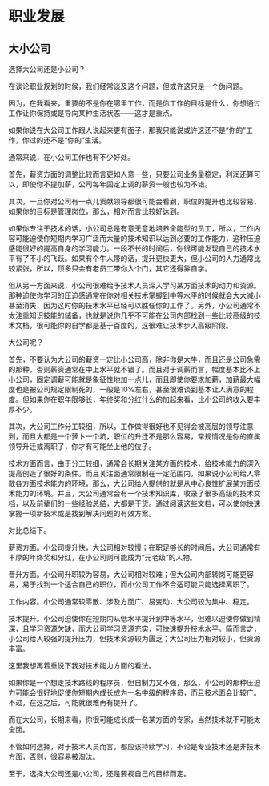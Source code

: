 # 职业发展

## 大小公司

选择大公司还是小公司？

在谈论职业规划的时候，我们经常谈及这个问题，但或许这只是一个伪问题。

因为，在我看来，重要的不是你在哪里工作，而是你工作的目标是什么，你想通过工作让你保持或是导向某种生活状态——这才是重点。

如果你说在大公司工作跟人说起来更有面子，那我只能说或许这还不是“你的”工作，你过的还不是“你的”生活。

通常来说，在小公司工作也有不少好处。

首先，薪资方面的调整比较而言更如人意一些，只要公司业务量稳定，利润还算可以，即使你不提加薪，公司每年固定上调的薪资一般也较为不错。

其次，一旦你对公司有一点儿贡献领导都很可能会看到，职位的提升也比较容易，如果你的目标是管理岗位，那么，相对而言比较好达到。

如果你专注于技术的话，小公司总是有意无意地培养全能型的员工，所以，工作内容可能迫使你短期内学习广泛而大量的技术知识以达到必要的工作能力，这种压迫感能很好的提高自身的学习能力。一段不长的时间后，你很可能发现自己的技术水平有了不小的飞跃。如果有个牛人带的话，提升更快更大，但小公司的人力通常比较紧张，所以，顶多只会有老员工带你入个门，其它还得靠自学。

但从另一方面来说，小公司很难给予技术人员深入学习某方面技术的动力和资源。那种迫使你学习的压迫感通常在你对相关技术掌握到中等水平的时候就会大大减小甚至消失，因为这时你的技术水平已经可以胜任你的工作了。另外，小公司通常不太注重知识技能的储备，也就是说你几乎不可能在公司内部找到一些比较高级的技术文档，很可能你的自学都是基于百度的，这很难让技术步入高级阶段。

大公司呢？

首先，不要认为大公司的薪资一定比小公司高，除非你是大牛，而且还是公司急需的那种，否则薪资通常在中上水平就不错了。而且对于调薪而言，幅度基本比不上小公司，固定调薪可能就是象征性地加一点儿，而且即使你要求加薪，加薪最大幅度也是被公司规定限制死的，一般是10%左右，甚至很难谈到基本让人满意的程度。但如果你在职年限够长，年终奖和分红什么的加起来看，比小公司的收入要丰厚不少。

其次，大公司工作分工较细，所以，工作做得很好也不见得会被高层的领导注意到，而且大都是一个萝卜一个坑，职位的升迁不是那么容易，常规情况是你的直属领导升迁或离职了，你才有可能坐上他的位子。

技术方面而言，由于分工较细，通常会长期关注某方面的技术，给技术能力的深入提高创造了很好的条件。而且关注面通常限制在一定范围内，如果说小公司给人零散各方面技术能力的环境，那么，大公司给人提供的就是从中心良性扩展某方面技术能力的环境。并且，大公司通常会有一个技术知识库，收录了很多高级的技术文档，以及前辈们的一些经验总结，大都是干货。通过阅读这些文档，可以使你快速掌握一项新技术或是找到解决问题的有效方案。

对比总结下。

薪资方面。小公司提升快，大公司相对较慢；在职足够长的时间后，大公司通常有丰厚的年终奖和分红，在小公司则可能成为“元老级”的人物。

晋升方面。小公司升职较为容易，大公司相对较难；但大公司内部转岗可能更容易，易于找到一个适合自己的职位，而小公司工作不合适可能只能选择离职了。

工作内容。小公司通常较零散、涉及方面广、易变动，大公司较为集中、稳定。

技术提升。小公司迫使你在短期内从低水平提升到中等水平，但难以迫使你做到精深，且学习资源欠缺，而大公司学习资源充实，可快速提升技术水平。简而言之，小公司给人较强的提升压力，但技术资源较为匮乏；大公司压力相对较小，但资源丰富。

这里我想再着重说下我对技术能力方面的看法。

如果你是一个想走技术路线的程序员，但自制力又不强，那么，小公司的那种压迫力可能会很好地促使你短期内成长成为一名中级的程序员，而且技术面会比较广。不过，在这之后，可能就很难再有提升了。

而在大公司，长期来看，你很可能成长成一名某方面的专家，当然技术就不可能太全面。

不管如何选择，对于技术人员而言，都应该持续学习，不论是专业技术还是非技术方面，否则，很容易被淘汰。

至于，选择大公司还是小公司，还是要视自己的目标而定。







